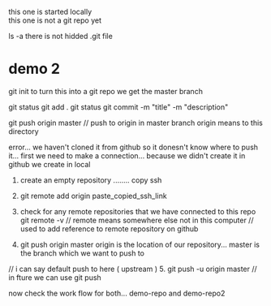 this one is started locally   
this one is not a git repo yet

ls -a   there is not hidded .git file



# demo 2

git init
to turn this into a git repo
we get the master branch 


git status
git add .
git status
git commit -m "title" -m "description"

git push origin master
// push to origin in master branch  origin means to this directory

error...   we haven't cloned it from github
so it donesn't know where to push it...
first we need to make a connection...   because we didn't create it in github we create in local

1. create an empty repository ........  copy ssh
2. git remote add origin paste_copied_ssh_link
3. check for any remote repositories that we have connected to this repo 
   git remote -v
//  remote means somewhere else not in this computer
// used to add reference to remote repository on github 


4. git push origin master
origin is the location of our repository...  master is the branch which we want to push to

// i can say default push to here  ( upstream )
5. git push -u origin master
// in fture we can use git push







now check the work flow for both...  demo-repo  and demo-repo2

